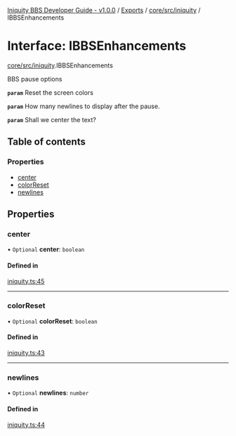 [Iniquity BBS Developer Guide - v1.0.0](../README.md) / [Exports](../modules.md) / [core/src/iniquity](../modules/core_src_iniquity.md) / IBBSEnhancements

# Interface: IBBSEnhancements

[core/src/iniquity](../modules/core_src_iniquity.md).IBBSEnhancements

BBS pause options

**`param`** Reset the screen colors

**`param`** How many newlines to display after the pause.

**`param`** Shall we center the text?

## Table of contents

### Properties

- [center](core_src_iniquity.IBBSEnhancements.md#center)
- [colorReset](core_src_iniquity.IBBSEnhancements.md#colorreset)
- [newlines](core_src_iniquity.IBBSEnhancements.md#newlines)

## Properties

### center

• `Optional` **center**: `boolean`

#### Defined in

[iniquity.ts:45](https://github.com/iniquitybbs/iniquity/blob/30dc617/packages/core/src/iniquity.ts#L45)

___

### colorReset

• `Optional` **colorReset**: `boolean`

#### Defined in

[iniquity.ts:43](https://github.com/iniquitybbs/iniquity/blob/30dc617/packages/core/src/iniquity.ts#L43)

___

### newlines

• `Optional` **newlines**: `number`

#### Defined in

[iniquity.ts:44](https://github.com/iniquitybbs/iniquity/blob/30dc617/packages/core/src/iniquity.ts#L44)
